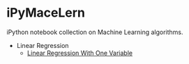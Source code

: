 <h1>iPyMaceLern</h1>

iPython notebook collection on Machine Learning algorithms.

* Linear Regression
  * [Linear Regression With One Variable](http://nbviewer.ipython.org/github/ekaakurniawan/machine-learning/blob/master/Linear%20Regression%20With%20One%20Variable.ipynb)
